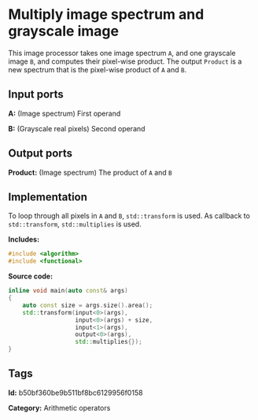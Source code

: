 # Multiply image spectrum and grayscale image

This image processor takes one image spectrum `A`, and one grayscale image `B`, and computes their
pixel-wise product. The output `Product` is a new spectrum that is the pixel-wise product of `A` and
`B`.

## Input ports

__A:__ (Image spectrum) First operand

__B:__ (Grayscale real pixels) Second operand

## Output ports

__Product:__ (Image spectrum) The product of `A` and `B`

## Implementation

To loop through all pixels in `A` and `B`, `std::transform` is used. As callback to
`std::transform`, `std::multiplies` is used.

__Includes:__

```c++
#include <algorithm>
#include <functional>
```

__Source code:__

```c++
inline void main(auto const& args)
{
	auto const size = args.size().area();
	std::transform(input<0>(args),
	               input<0>(args) + size,
	               input<1>(args),
	               output<0>(args),
	               std::multiplies{});
}
```

## Tags

__Id:__ b50bf360be9b511bf8bc6129956f0158

__Category:__ Arithmetic operators